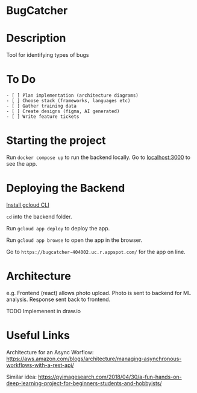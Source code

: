 # BugCatcher

# Description

Tool for identifying types of bugs

# To Do

    - [ ] Plan implementation (architecture diagrams)
    - [ ] Choose stack (frameworks, languages etc)
    - [ ] Gather training data
    - [ ] Create designs (figma, AI generated)
    - [ ] Write feature tickets

# Starting the project

Run `docker compose up` to run the backend locally. Go to [localhost:3000](http://localhost:3000/) to see the app.

# Deploying the Backend

[Install gcloud CLI](https://cloud.google.com/sdk/docs/install)

`cd` into the backend folder.

Run `gcloud app deploy` to deploy the app.

Run `gcloud app browse` to open the app in the browser.

Go to `https://bugcatcher-404002.uc.r.appspot.com/` for the app on line.

# Architecture

e.g. Frontend (react) allows photo upload. Photo is sent to backend for ML analysis. Response sent back to frontend.

TODO Implemenent in draw.io

# Useful Links

Architecture for an Async Worflow: https://aws.amazon.com/blogs/architecture/managing-asynchronous-workflows-with-a-rest-api/

Similar idea: https://pyimagesearch.com/2018/04/30/a-fun-hands-on-deep-learning-project-for-beginners-students-and-hobbyists/
